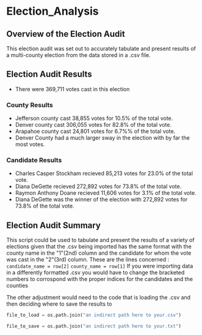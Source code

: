 # Election_Analysis

## Overview of the Election Audit
This election audit was set out to accurately tabulate and present results of a multi-county election from the data stored in a .csv file.

## Election Audit Results
- There were 369,711 votes cast in this election
### County Results
- Jefferson county cast 38,855 votes for 10.5% of the total vote. 
- Denver county cast 306,055 votes for 82.8% of the total vote. 
- Arapahoe county cast 24,801 votes for 6.7%% of the total vote. 
- Denver County had a much larger sway in the election with by far the most votes.
### Candidate Results
- Charles Casper Stockham recieved 85,213 votes for 23.0% of the total vote.
- Diana DeGette recieved 272,892 votes for 73.8% of the total vote.
- Raymon Anthony Doane recieved 11,606 votes for 3.1% of the total vote.
- Diana DeGette was the winner of the election with 272,892 votes for 73.8% of the total vote.

## Election Audit Summary
This script could be used to tabulate and present the results of a variety of elections given that the .csv being imported has the same format with the county name in the "1"(2nd) column and the candidate for whom the vote was cast in the "2"(3rd) column. These are the lines concerned : 
  `candidate_name = row[2]` `county_name = row[1]`
If you were importing data in a differently formatted .csv you would have to change the bracketed numbers to corrospond with the proper indices for the candidates and the counties 
        
The other adjustment would need to the code that is loading the .csv and then deciding where to save the results to

```python
file_to_load = os.path.join("an indirect path here to your.csv")
```

```python
file_to_save = os.path.join("an indirect path here to your.txt")
```
